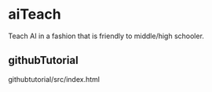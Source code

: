 # aiTeach
Teach AI in a fashion that is friendly to middle/high schooler.

## githubTutorial
githubtutorial/src/index.html
